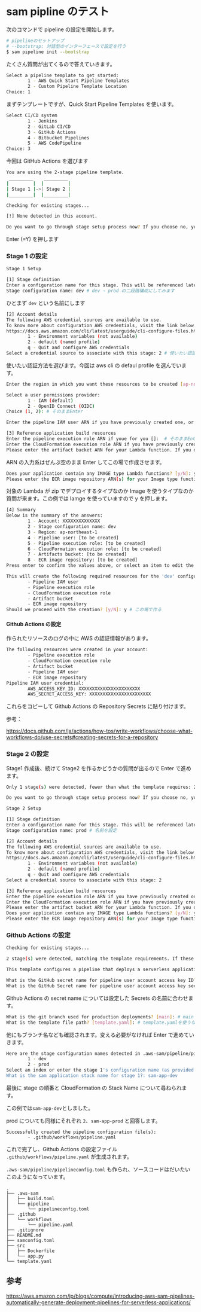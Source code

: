 # sam pipline のテスト

次のコマンドで pipeline の設定を開始します。

```sh
# pipelineのセットアップ
# --bootstrap: 対話型のインターフェースで設定を行う
$ sam pipeline init --bootstrap
```

たくさん質問が出てくるので答えていきます。

```sh
Select a pipeline template to get started:
        1 - AWS Quick Start Pipeline Templates
        2 - Custom Pipeline Template Location
Choice: 1
```

まずテンプレートですが、Quick Start Pipeline Templates を使います。

```sh
Select CI/CD system
        1 - Jenkins
        2 - GitLab CI/CD
        3 - GitHub Actions
        4 - Bitbucket Pipelines
        5 - AWS CodePipeline
Choice: 3
```

今回は GitHub Actions を選びます

```sh
You are using the 2-stage pipeline template.
 _________    _________
|         |  |         |
| Stage 1 |->| Stage 2 |
|_________|  |_________|

Checking for existing stages...

[!] None detected in this account.

Do you want to go through stage setup process now? If you choose no, you can still reference other bootstrapped resources. [Y/n]: Y # Enter
```

Enter (=Y) を押します

### Stage 1 の設定

```sh
Stage 1 Setup

[1] Stage definition
Enter a configuration name for this stage. This will be referenced later when you use the sam pipeline init command:
Stage configuration name: dev # dev → prod の二段階構成にしてみます
```

ひとまず `dev` という名前にします

```sh
[2] Account details
The following AWS credential sources are available to use.
To know more about configuration AWS credentials, visit the link below:
https://docs.aws.amazon.com/cli/latest/userguide/cli-configure-files.html
        1 - Environment variables (not available)
        2 - default (named profile)
        q - Quit and configure AWS credentials
Select a credential source to associate with this stage: 2 # 使いたい認証方法を選ぶ
```

使いたい認証方法を選びます。今回は aws cli の defaul profile を選んでいます。

```sh
Enter the region in which you want these resources to be created [ap-northeast-1]: # 変える必要がないのでEnter
```

```sh
Select a user permissions provider:
        1 - IAM (default)
        2 - OpenID Connect (OIDC)
Choice (1, 2): # そのままEnter
```

```sh
Enter the pipeline IAM user ARN if you have previously created one, or we will create one for you []:  # そのままEnter
```

```sh
[3] Reference application build resources
Enter the pipeline execution role ARN if youe for you []:  # そのままEnter
Enter the CloudFormation execution role ARN if you have previously created one, or we will create one for you []:  # そのままEnter
Please enter the artifact bucket ARN for your Lambda function. If you do not have a bucket, we will create one for you []: # そのままEnter
```

ARN の入力系はぜんぶ空のまま Enter してこの場で作成させます。

```sh
Does your application contain any IMAGE type Lambda functions? [y/N]: y # 今回はImageを使うLambdaを使ってみる
Please enter the ECR image repository ARN(s) for your Image type function(s).If you do not yet have a repository, we will create one for you []: # そのままEnter
```

対象の Lambda が zip でデプロイするタイプなのか Image を使うタイプなのか質問が来ます。この例では Iamge を使っていますので y を押します。

```sh
[4] Summary
Below is the summary of the answers:
        1 - Account: XXXXXXXXXXXXXX
        2 - Stage configuration name: dev
        3 - Region: ap-northeast-1
        4 - Pipeline user: [to be created]
        5 - Pipeline execution role: [to be created]
        6 - CloudFormation execution role: [to be created]
        7 - Artifacts bucket: [to be created]
        8 - ECR image repository: [to be created]
Press enter to confirm the values above, or select an item to edit the value:  # Enterを押して続行

This will create the following required resources for the 'dev' configuration:
        - Pipeline IAM user
        - Pipeline execution role
        - CloudFormation execution role
        - Artifact bucket
        - ECR image repository
Should we proceed with the creation? [y/N]: y # この場で作る
```

#### Github Actions の設定

作られたリソースのログの中に AWS の認証情報があります。

```sh
The following resources were created in your account:
        - Pipeline execution role
        - CloudFormation execution role
        - Artifact bucket
        - Pipeline IAM user
        - ECR image repository
Pipeline IAM user credential:
        AWS_ACCESS_KEY_ID: XXXXXXXXXXXXXXXXXXXXXXX
        AWS_SECRET_ACCESS_KEY: XXXXXXXXXXXXXXXXXXXXXXX
```

これらをコピーして Github Actions の Repository Secrets に貼り付けます。

参考：

https://docs.github.com/ja/actions/how-tos/write-workflows/choose-what-workflows-do/use-secrets#creating-secrets-for-a-repository

### Stage 2 の設定

Stage1 作成後、続けて Stage2 を作るかどうかの質問が出るので Enter で進めます。

```sh
Only 1 stage(s) were detected, fewer than what the template requires: 2. If these are incorrect, delete .aws-sam/pipeline/pipelineconfig.toml and rerun

Do you want to go through stage setup process now? If you choose no, you can still reference other bootstrapped resources. [Y/n]: # Enter
```

```sh
Stage 2 Setup

[1] Stage definition
Enter a configuration name for this stage. This will be referenced later when you use the sam pipeline init command:
Stage configuration name: prod # 名前を設定
```

```sh
[2] Account details
The following AWS credential sources are available to use.
To know more about configuration AWS credentials, visit the link below:
https://docs.aws.amazon.com/cli/latest/userguide/cli-configure-files.html
        1 - Environment variables (not available)
        2 - default (named profile)
        q - Quit and configure AWS credentials
Select a credential source to associate with this stage: 2
```

```sh
[3] Reference application build resources
Enter the pipeline execution role ARN if you have previously created one, or we will create one for you []:  # Enterを押す
Enter the CloudFormation execution role ARN if you have previously created one, or we will create one for you []: # Enterを押す
Please enter the artifact bucket ARN for your Lambda function. If you do not have a bucket, we will create one for you []: # Enterを押す
Does your application contain any IMAGE type Lambda functions? [y/N]: y # yを押す（LambdaがImageを使う場合）
Please enter the ECR image repository ARN(s) for your Image type function(s).If you do not yet have a repository, we will create one for you []: # Enterを押す
```

### Github Actions の設定

```sh
Checking for existing stages...

2 stage(s) were detected, matching the template requirements. If these are incorrect, delete .aws-sam/pipeline/pipelineconfig.toml and rerun

This template configures a pipeline that deploys a serverless application to a testing and a production stage.

What is the GitHub secret name for pipeline user account access key ID? [AWS_ACCESS_KEY_ID]: # Github Actionsに設定したSecretsの名前に合わせる
What is the GitHub Secret name for pipeline user account access key secret? [AWS_SECRET_ACCESS_KEY]: # Github Actionsに設定したSecretsの名前に合わせる
```

Github Actions の secret name については設定した Secrets の名前に合わせます。

```sh
What is the git branch used for production deployments? [main]: # mainブランチを使うならそのままEnter
What is the template file path? [template.yaml]: # template.yamlを使うならそのままEnter
```

他にもブランチ名なども確認されます。変える必要がなければ Enter で進めていきます。

```sh
Here are the stage configuration names detected in .aws-sam/pipeline/pipelineconfig.toml:
        1 - dev
        2 - prod
Select an index or enter the stage 1's configuration name (as provided during the bootstrapping): 1
What is the sam application stack name for stage 1?: sam-app-dev
```

最後に stage の順番と CloudFormation の Stack Name について尋ねられます。

この例では`sam-app-dev`としました。

prod についても同様にそれぞれ `2`、`sam-app-prod` と回答します。

```
Successfully created the pipeline configuration file(s):
        - .github/workflows/pipeline.yaml
```

これで完了し、Github Actions の設定ファイル `.github/workflows/pipeline.yaml` が生成されます。

`.aws-sam/pipeline/pipelineconfig.toml` も作られ、ソースコードはだいたいこのようになっています。

```
.
├── .aws-sam
│   ├── build.toml
│   └── pipeline
│       └── pipelineconfig.toml
├── .github
│   └── workflows
│       └── pipeline.yaml
├── .gitignore
├── README.md
├── samconfig.toml
├── src
│   ├── Dockerfile
│   └── app.py
└── template.yaml
```

## 参考

https://aws.amazon.com/jp/blogs/compute/introducing-aws-sam-pipelines-automatically-generate-deployment-pipelines-for-serverless-applications/
